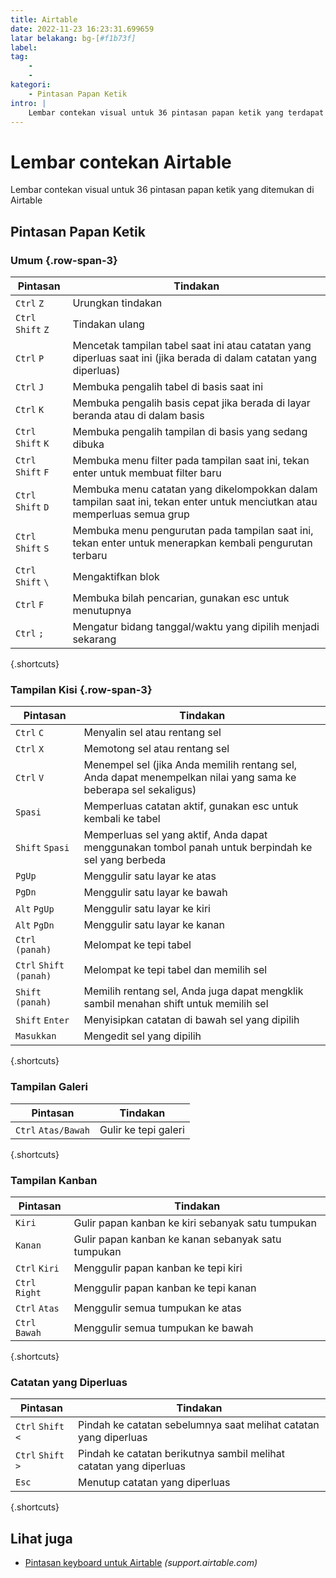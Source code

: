 ```yaml
---
title: Airtable
date: 2022-11-23 16:23:31.699659
latar belakang: bg-[#f1b73f]
label:
tag:
    -
    -
kategori:
    - Pintasan Papan Ketik
intro: |
    Lembar contekan visual untuk 36 pintasan papan ketik yang terdapat di Airtable
---
```


# Lembar contekan Airtable
Lembar contekan visual untuk 36 pintasan papan ketik yang ditemukan di Airtable

Pintasan Papan Ketik
------------------



### Umum {.row-span-3}

Pintasan | Tindakan
---|---
`Ctrl` `Z` | Urungkan tindakan
`Ctrl` `Shift` `Z` | Tindakan ulang
`Ctrl` `P` | Mencetak tampilan tabel saat ini atau catatan yang diperluas saat ini (jika berada di dalam catatan yang diperluas)
`Ctrl` `J` | Membuka pengalih tabel di basis saat ini
`Ctrl` `K` | Membuka pengalih basis cepat jika berada di layar beranda atau di dalam basis
`Ctrl` `Shift` `K` | Membuka pengalih tampilan di basis yang sedang dibuka
`Ctrl` `Shift` `F` | Membuka menu filter pada tampilan saat ini, tekan enter untuk membuat filter baru
`Ctrl` `Shift` `D` | Membuka menu catatan yang dikelompokkan dalam tampilan saat ini, tekan enter untuk menciutkan atau memperluas semua grup
`Ctrl` `Shift` `S` | Membuka menu pengurutan pada tampilan saat ini, tekan enter untuk menerapkan kembali pengurutan terbaru
`Ctrl` `Shift` `\` | Mengaktifkan blok
`Ctrl` `F` | Membuka bilah pencarian, gunakan esc untuk menutupnya
`Ctrl` `;` | Mengatur bidang tanggal/waktu yang dipilih menjadi sekarang
{.shortcuts}


### Tampilan Kisi {.row-span-3}

Pintasan | Tindakan
---|---
`Ctrl` `C` | Menyalin sel atau rentang sel
`Ctrl` `X` | Memotong sel atau rentang sel
`Ctrl` `V` | Menempel sel (jika Anda memilih rentang sel, Anda dapat menempelkan nilai yang sama ke beberapa sel sekaligus)
`Spasi` | Memperluas catatan aktif, gunakan esc untuk kembali ke tabel
`Shift` `Spasi` | Memperluas sel yang aktif, Anda dapat menggunakan tombol panah untuk berpindah ke sel yang berbeda
`PgUp` | Menggulir satu layar ke atas
`PgDn` | Menggulir satu layar ke bawah
`Alt` `PgUp` | Menggulir satu layar ke kiri
`Alt` `PgDn` | Menggulir satu layar ke kanan
`Ctrl` `(panah)` | Melompat ke tepi tabel
`Ctrl` `Shift` `(panah)` | Melompat ke tepi tabel dan memilih sel
`Shift` `(panah)` | Memilih rentang sel, Anda juga dapat mengklik sambil menahan shift untuk memilih sel
`Shift` `Enter` | Menyisipkan catatan di bawah sel yang dipilih
`Masukkan` | Mengedit sel yang dipilih
{.shortcuts}


### Tampilan Galeri

Pintasan | Tindakan
---|---
`Ctrl` `Atas/Bawah` | Gulir ke tepi galeri
{.shortcuts}


### Tampilan Kanban

Pintasan | Tindakan
---|---
`Kiri` | Gulir papan kanban ke kiri sebanyak satu tumpukan
`Kanan` | Gulir papan kanban ke kanan sebanyak satu tumpukan
`Ctrl` `Kiri` | Menggulir papan kanban ke tepi kiri
`Ctrl` `Right` | Menggulir papan kanban ke tepi kanan
`Ctrl` `Atas` | Menggulir semua tumpukan ke atas
`Ctrl` `Bawah` | Menggulir semua tumpukan ke bawah
{.shortcuts}


### Catatan yang Diperluas

Pintasan | Tindakan
---|---
`Ctrl` `Shift` `<` | Pindah ke catatan sebelumnya saat melihat catatan yang diperluas
`Ctrl` `Shift` `>` | Pindah ke catatan berikutnya sambil melihat catatan yang diperluas
`Esc` | Menutup catatan yang diperluas
{.shortcuts}




Lihat juga
--------
- [Pintasan keyboard untuk Airtable](https://support.airtable.com/hc/en-us/articles/204143385-Airtable-keyboard-shortcuts) _(support.airtable.com)_
